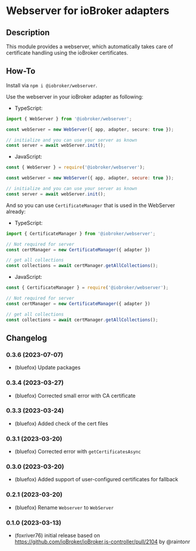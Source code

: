 # Webserver for ioBroker adapters

## Description
This module provides a webserver, which automatically takes care of 
certificate handling using the ioBroker certificates.

## How-To
Install via `npm i @iobroker/webserver`.

Use the webserver in your ioBroker adapter as following:

- TypeScript: 
```typescript
import { WebServer } from '@iobroker/webserver';

const webServer = new WebServer({ app, adapter, secure: true });

// initialize and you can use your server as known
const server = await webServer.init();
```

- JavaScript:
```javascript
const { WebServer } = require('@iobroker/webserver');

const webServer = new WebServer({ app, adapter, secure: true });

// initialize and you can use your server as known
const server = await webServer.init();
```

And so you can use `CertificateManager` that is used in the WebServer already:
- TypeScript:
```typescript
import { CertificateManager } from '@iobroker/webserver';

// Not required for server
const certManager = new CertificateManager({ adapter })

// get all collections
const collections = await certManager.getAllCollections();
```

- JavaScript:
```javascript
const { CertificateManager } = require('@iobroker/webserver');

// Not required for server
const certManager = new CertificateManager({ adapter })

// get all collections
const collections = await certManager.getAllCollections();
```

## Changelog
<!--
  Placeholder for the next version (at the beginning of the line):
  ### **WORK IN PROGRESS**
-->
### 0.3.6 (2023-07-07)
* (bluefox) Update packages

### 0.3.4 (2023-03-27)
* (bluefox) Corrected small error with CA certificate

### 0.3.3 (2023-03-24)
* (bluefox) Added check of the cert files

### 0.3.1 (2023-03-20)
* (bluefox) Corrected error with `getCertificatesAsync`

### 0.3.0 (2023-03-20)
* (bluefox) Added support of user-configured certificates for fallback

### 0.2.1 (2023-03-20)
* (bluefox) Rename `Webserver` to `WebServer`

### 0.1.0 (2023-03-13)
* (foxriver76) initial release based on https://github.com/ioBroker/ioBroker.js-controller/pull/2104 by @raintonr
